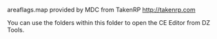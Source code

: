areaflags.map provided by MDC from TakenRP
http://takenrp.com

You can use the folders within this folder to open the CE Editor from DZ Tools.

